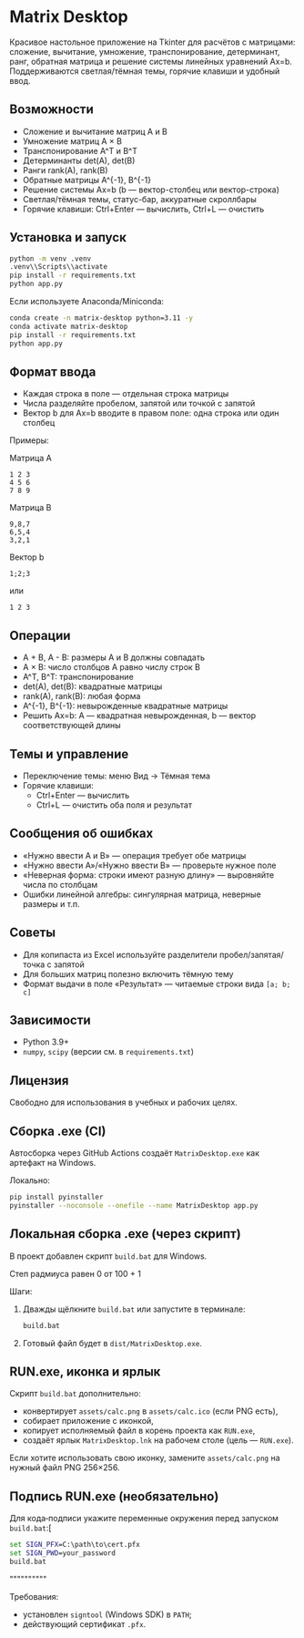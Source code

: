 # Matrix Desktop

Красивое настольное приложение на Tkinter для расчётов с матрицами: сложение, вычитание, умножение, транспонирование, детерминант, ранг, обратная матрица и решение системы линейных уравнений Ax=b. Поддерживаются светлая/тёмная темы, горячие клавиши и удобный ввод.

## Возможности
 
- Сложение и вычитание матриц A и B
- Умножение матриц A × B
- Транспонирование A^T и B^T
- Детерминанты det(A), det(B)
- Ранги rank(A), rank(B)
- Обратные матрицы A^{-1}, B^{-1}
- Решение системы Ax=b (b — вектор-столбец или вектор-строка)
- Светлая/тёмная темы, статус-бар, аккуратные скроллбары
- Горячие клавиши: Ctrl+Enter — вычислить, Ctrl+L — очистить

## Установка и запуск 

```bash
python -m venv .venv
.venv\\Scripts\\activate
pip install -r requirements.txt
python app.py
```

Если используете Anaconda/Miniconda:

```bash
conda create -n matrix-desktop python=3.11 -y
conda activate matrix-desktop
pip install -r requirements.txt
python app.py
```

## Формат ввода

- Каждая строка в поле — отдельная строка матрицы
- Числа разделяйте пробелом, запятой или точкой с запятой
- Вектор b для Ax=b вводите в правом поле: одна строка или один столбец

Примеры:

Матрица A
```text
1 2 3
4 5 6
7 8 9
```

Матрица B
```text
9,8,7
6,5,4
3,2,1
```

Вектор b
```text
1;2;3
```
или
```text
1 2 3
```

## Операции

- A + B, A - B: размеры A и B должны совпадать
- A × B: число столбцов A равно числу строк B
- A^T, B^T: транспонирование
- det(A), det(B): квадратные матрицы
- rank(A), rank(B): любая форма
- A^{-1}, B^{-1}: невырожденные квадратные матрицы
- Решить Ax=b: A — квадратная невырожденная, b — вектор соответствующей длины

## Темы и управление

- Переключение темы: меню Вид → Тёмная тема
- Горячие клавиши:
  - Ctrl+Enter — вычислить
  - Ctrl+L — очистить оба поля и результат

## Сообщения об ошибках

- «Нужно ввести A и B» — операция требует обе матрицы
- «Нужно ввести A»/«Нужно ввести B» — проверьте нужное поле
- «Неверная форма: строки имеют разную длину» — выровняйте числа по столбцам
- Ошибки линейной алгебры: сингулярная матрица, неверные размеры и т.п.

## Советы

- Для копипаста из Excel используйте разделители пробел/запятая/точка с запятой
- Для больших матриц полезно включить тёмную тему
- Формат выдачи в поле «Результат» — читаемые строки вида `[a; b; c]`

## Зависимости

- Python 3.9+
- `numpy`, `scipy` (версии см. в `requirements.txt`)

## Лицензия

Свободно для использования в учебных и рабочих целях.

## Сборка .exe (CI)

Автосборка через GitHub Actions создаёт `MatrixDesktop.exe` как артефакт на Windows.

Локально:

```bash
pip install pyinstaller
pyinstaller --noconsole --onefile --name MatrixDesktop app.py
```

## Локальная сборка .exe (через скрипт)

В проект добавлен скрипт `build.bat` для Windows.

Степ радмиуса равен 0 от 100 + 1

Шаги:

1. Дважды щёлкните `build.bat` или запустите в терминале:
   ```cmd
   build.bat
   ```
2. Готовый файл будет в `dist/MatrixDesktop.exe`.

## RUN.exe, иконка и ярлык

Скрипт `build.bat` дополнительно:
- конвертирует `assets/calc.png` в `assets/calc.ico` (если PNG есть),
- собирает приложение с иконкой,
- копирует исполняемый файл в корень проекта как `RUN.exe`,
- создаёт ярлык `MatrixDesktop.lnk` на рабочем столе (цель — `RUN.exe`).

Если хотите использовать свою иконку, замените `assets/calc.png` на нужный файл PNG 256×256.

## Подпись RUN.exe (необязательно)

Для кода‑подписи укажите переменные окружения перед запуском `build.bat`:[

```cmd
set SIGN_PFX=C:\path\to\cert.pfx
set SIGN_PWD=your_password
build.bat
```
""""""""""

Требования:
- установлен `signtool` (Windows SDK) в `PATH`;
- действующий сертификат `.pfx`.
